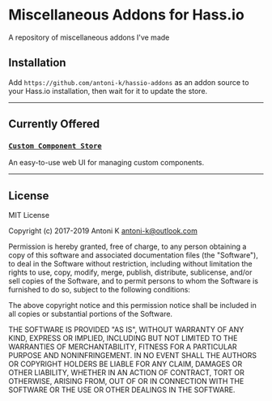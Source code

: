 # Miscellaneous Addons for Hass.io
A repository of miscellaneous addons I've made

## Installation
Add `https://github.com/antoni-k/hassio-addons` as an addon source to your Hass.io installation, then wait for it to update the store.

---
## Currently Offered
### [`Custom Component Store`](custom-component-store/README.md)
An easy-to-use web UI for managing custom components.

---
## License
MIT License

Copyright (c) 2017-2019 Antoni K <antoni-k@outlook.com>

Permission is hereby granted, free of charge, to any person obtaining a copy
of this software and associated documentation files (the "Software"), to deal
in the Software without restriction, including without limitation the rights
to use, copy, modify, merge, publish, distribute, sublicense, and/or sell
copies of the Software, and to permit persons to whom the Software is
furnished to do so, subject to the following conditions:

The above copyright notice and this permission notice shall be included in all
copies or substantial portions of the Software.

THE SOFTWARE IS PROVIDED "AS IS", WITHOUT WARRANTY OF ANY KIND, EXPRESS OR
IMPLIED, INCLUDING BUT NOT LIMITED TO THE WARRANTIES OF MERCHANTABILITY,
FITNESS FOR A PARTICULAR PURPOSE AND NONINFRINGEMENT. IN NO EVENT SHALL THE
AUTHORS OR COPYRIGHT HOLDERS BE LIABLE FOR ANY CLAIM, DAMAGES OR OTHER
LIABILITY, WHETHER IN AN ACTION OF CONTRACT, TORT OR OTHERWISE, ARISING FROM,
OUT OF OR IN CONNECTION WITH THE SOFTWARE OR THE USE OR OTHER DEALINGS IN THE
SOFTWARE.
